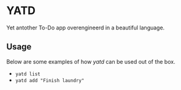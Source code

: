 # YATD
Yet antother To-Do app overengineerd in a beautiful language.

## Usage
Below are some examples of how _yatd_ can be used out of the box.

  - `yatd list`
  - `yatd add "Finish laundry"`
